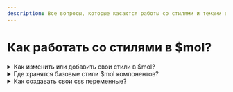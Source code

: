 ```yaml
---
description: Все вопросы, которые касаются работы со стилями и темами в $mol
---
```


# Как работать со стилями в $mol?

<details>

<summary>Как изменить или добавить свои стили в $mol?</summary>

Работа со стилями в $mol имеет свои особенности. В большинстве случаев изменить стиль какого-либо элемента не составит труда, т.к. селекторами в стилях являются сами имена компонентов.&#x20;

Подробнее можете посмотреть на примере Hello World приложения в секции создания файла hello.view.css : [https://mol.hyoo.ru/#!Description=Create%20your%20application%20component](https://mol.hyoo.ru/#!Description=Create%20your%20application%20component)



Также для более углубленного изучения есть презентация по CSS in TS: [https://mol.hyoo.ru/#!Description=Create%20your%20application%20component/section=slides/slides=https%3A%2F%2Fnin-jin.github.io%2Fslides%2Fcss-in-ts%2F/slide=22](https://mol.hyoo.ru/#!Description=Create%20your%20application%20component/section=slides/slides=https%3A%2F%2Fnin-jin.github.io%2Fslides%2Fcss-in-ts%2F/slide=22)



Пример работы со стилями из Hello World - [https://mol.js.org/app/hello/-/](https://mol.js.org/app/hello/-/) тут можно посмотреть результат

```
/* Styling BEM-block by autogenerated attribute */
[my_hello] {
	display: flex;
	flex-direction: column;
	align-items: center;
	font: 1.5rem/1 sans-serif;
	box-shadow: 0 0 0 1px var(--mol_theme_line);
	flex: 1 1 auto;
	align-self: stretch;
	margin: 0;
}
/* Styling BEM-element by autogenerated attribute */
[my_hello_name] {
	flex-grow: 0;
	margin: 1rem;
	width: 14rem;
}
```

</details>

<details>

<summary>Где хранятся базовые стили $mol компонентов?</summary>

Базовые компоненты $mol имеют минимальные базовые стили, чтобы в дальнейшем их было легче переписывать и меньше перезатирать на свои.\
Все стили можно найти в самих исходниках компонентов. \
\
Вы можете начать изучать базовые стили компонентов на примере $mol\_button\_major: [https://mol.hyoo.ru/#!section=demos/demo=mol\_button\_demo](https://mol.hyoo.ru/#!section=demos/demo=mol\_button\_demo)\
\
Исходники для кнопок $button: [https://github.com/hyoo-ru/mam\_mol/tree/master/button](https://github.com/hyoo-ru/mam\_mol/tree/master/button)

Если открыть файлы css, то увидите конструкции var(--mol\_gap\_round); Это переменные в css. Чтобы увидеть их значения, вам нужно перейти в текущем репозитории /mol в папку /round - там вы увидите все значения. искомые значения. [https://github.com/hyoo-ru/mam\_mol/blob/master/gap/gap.css](https://github.com/hyoo-ru/mam\_mol/blob/master/gap/gap.css)

Ещё отдельно на стили кнопки влияют стили от темы - подробнее их изучить можно в папке /theme [https://github.com/hyoo-ru/mam\_mol/tree/master/theme](https://github.com/hyoo-ru/mam\_mol/tree/master/theme)\


</details>

<details>

<summary>Как создавать свои css переменные?</summary>

$mol расширяет базовое понятие CSS Variables добавляя к нему методологию БЭМ. \
Почитать, что таккое CSS Variables можно тут: [https://www.w3schools.com/css/css3\_variables.asp](https://www.w3schools.com/css/css3\_variables.asp)\
\
Например, для значения базовых отступов  (gap) в $mol уже есть. [https://github.com/hyoo-ru/mam\_mol/blob/master/gap/gap.css](https://github.com/hyoo-ru/mam\_mol/blob/master/gap/gap.css)\
\
И они применяются для кнопки [https://github.com/hyoo-ru/mam\_mol/blob/master/button/button.view.css#L13](https://github.com/hyoo-ru/mam\_mol/blob/master/button/button.view.css#L13)

```css
// Создание CSS Variables в модуле /mol/gap
// https://github.com/hyoo-ru/mam_mol/blob/master/gap/gap.css#L4
:root {
	...
	--mol_gap_round: .25rem;
}

// Использование CSS Variables в другом модуле
// https://github.com/hyoo-ru/mam_mol/blob/master/button/button.view.css#L13
[mol_button] {
	...
	border-radius: var(--mol_gap_round);
}
```

БЭМ здесь работает следующим образом:  В переменной `--mol_gap_round` : `-mol` - это имя модуля (Б),  `_gap` - это имя папки в модуле (Э). `_round` - это имя переменной (М).

</details>

